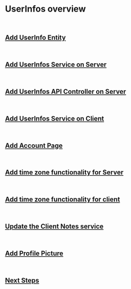 # UserInfos overview

<br/>

## [Add UserInfo Entity](/Documentation/Code/UserInfos/01-Add-UserInfo-Entity.md)

<br/>

## [Add UserInfos Service on Server](/Documentation/Code/UserInfos/02-Add-UserInfosService-Server.md)

<br/>

## [Add UserInfos API Controller on Server](/Documentation/Code/UserInfos/03-Add-UserInfos-Controller.md)

<br/>

## [Add UserInfos Service on Client](/Documentation/Code/UserInfos/04-Add-UserInfosService-Client.md)

<br/>

## [Add Account Page](/Documentation/Code/UserInfos/05-Add-Account-Page.md)

<br/>

## [Add time zone functionality for Server](/Documentation/Code/UserInfos/06-Add-Timezone-Server.md)

<br/>

## [Add time zone functionality for client](/Documentation/Code/UserInfos/07-Add-Timezone-Client.md)

<br/>

## [Update the Client Notes service](/Documentation/Code/UserInfos/08-Update-Notes-Service.md)

<br/>

## [Add Profile Picture](/Documentation/Code/UserInfos/09-Add-Profile-Picture.md)

<br/>

## [Next Steps](/Documentation/Code/UserInfos/Next-Steps.md)

<br/>
